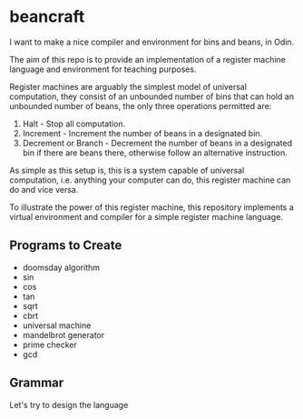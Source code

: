 # beancraft

I want to make a nice compiler and environment for bins and beans, in Odin.

The aim of this repo is to provide an implementation of a register machine language and environment for teaching purposes.

Register machines are arguably the simplest model of universal computation, they consist of an unbounded number of bins that can hold an unbounded number of beans, the only three operations permitted are:

 1. Halt - Stop all computation.
 2. Increment - Increment the number of beans in a designated bin.
 3. Decrement or Branch - Decrement the number of beans in a designated bin if there are beans there, otherwise follow an alternative instruction.

As simple as this setup is, this is a system capable of universal computation, i.e. anything your computer can do, this register machine can do and vice versa.

To illustrate the power of this register machine, this repository implements a virtual environment and compiler for a simple register machine language.

## Programs to Create

 - doomsday algorithm
 - sin
 - cos
 - tan
 - sqrt
 - cbrt
 - universal machine
 - mandelbrot generator
 - prime checker
 - gcd


## Grammar

Let's try to design the language
